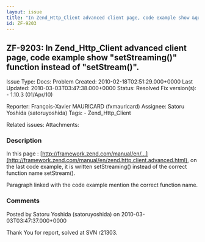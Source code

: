 ```yaml
---
layout: issue
title: "In Zend_Http_Client advanced client page, code example show &quot;setStreaming()&quot;  function instead of &quot;setStream()&quot;."
id: ZF-9203
---
```


ZF-9203: In Zend\_Http\_Client advanced client page, code example show "setStreaming()" function instead of "setStream()".
--------------------------------------------------------------------------------------------------------------------------

 Issue Type: Docs: Problem Created: 2010-02-18T02:51:29.000+0000 Last Updated: 2010-03-03T03:47:38.000+0000 Status: Resolved Fix version(s): - 1.10.3 (01/Apr/10)
 
 Reporter:  François-Xavier MAURICARD (fxmauricard)  Assignee:  Satoru Yoshida (satoruyoshida)  Tags: - Zend\_Http\_Client
 
 Related issues: 
 Attachments: 
### Description

In this page : [http://framework.zend.com/manual/en/…](http://framework.zend.com/manual/en/zend.http.client.advanced.html), on the last code example, it is written setStreaming() instead of the correct function name setStream().

Paragraph linked with the code example mention the correct function name.

 

 

### Comments

Posted by Satoru Yoshida (satoruyoshida) on 2010-03-03T03:47:37.000+0000

Thank You for report, solved at SVN r21303.

 

 